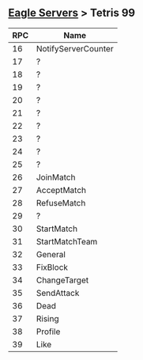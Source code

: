 [Eagle Servers](Eagle-Protocol) > Tetris 99
---

| RPC | Name |
| --- | --- |
| 16 | NotifyServerCounter |
| 17 | ? |
| 18 | ? |
| 19 | ? |
| 20 | ? |
| 21 | ? |
| 22 | ? |
| 23 | ? |
| 24 | ? |
| 25 | ? |
| 26 | JoinMatch |
| 27 | AcceptMatch |
| 28 | RefuseMatch |
| 29 | ? |
| 30 | StartMatch |
| 31 | StartMatchTeam |
| 32 | General |
| 33 | FixBlock |
| 34 | ChangeTarget |
| 35 | SendAttack |
| 36 | Dead |
| 37 | Rising |
| 38 | Profile |
| 39 | Like |